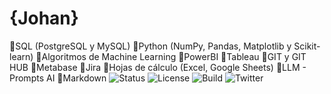 # {Johan}

🔹SQL (PostgreSQL y MySQL)
🔹Python (NumPy, Pandas, Matplotlib y Scikit-learn)
🔹Algoritmos de Machine Learning
🔹PowerBI
🔹Tableau
🔹GIT y GIT HUB
🔹Metabase
🔹Jira
🔹Hojas de cálculo (Excel, Google Sheets)
🔹LLM - Prompts AI
🔹Markdown
![Status](https://img.shields.io/badge/Status-En%20progreso-yellow)
![License](https://img.shields.io/badge/License-MIT-green)
![Build](https://img.shields.io/badge/Build-Passing-brightgreen?style=flat-square&logo=githubactions)
![Twitter](https://img.shields.io/badge/Twitter-@MiUsuario-1DA1F2?logo=twitter&logoColor=white)
